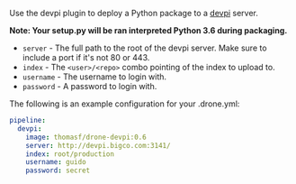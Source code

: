 Use the devpi plugin to deploy a Python package to a [devpi](http://doc.devpi.net) server.

**Note: Your setup.py will be ran interpreted Python 3.6 during packaging.**

* `server` - The full path to the root of the devpi server. Make sure to include a port if it's not 80 or 443.
* `index` - The ``<user>/<repo>`` combo pointing of the index to upload to.
* `username` - The username to login with.
* `password` - A password to login with.

The following is an example configuration for your .drone.yml:

```yaml
pipeline:
  devpi:
    image: thomasf/drone-devpi:0.6
    server: http://devpi.bigco.com:3141/
    index: root/production
    username: guido
    password: secret
```
